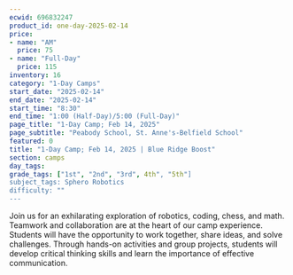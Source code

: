 ```yaml
---
ecwid: 696832247
product_id: one-day-2025-02-14
price:
- name: "AM"
  price: 75
- name: "Full-Day"
  price: 115
inventory: 16
category: "1-Day Camps"
start_date: "2025-02-14"
end_date: "2025-02-14"
start_time: "8:30"
end_time: "1:00 (Half-Day)/5:00 (Full-Day)"
page_title: "1-Day Camp; Feb 14, 2025"
page_subtitle: "Peabody School, St. Anne's-Belfield School"
featured: 0
title: "1-Day Camp; Feb 14, 2025 | Blue Ridge Boost"
section: camps
day_tags: 
grade_tags: ["1st", "2nd", "3rd", 4th", "5th"]
subject_tags: Sphero Robotics
difficulty: ""
---
```

Join us for an exhilarating exploration of robotics, coding, chess, and math. Teamwork and collaboration are at the heart of our camp experience. Students will have the opportunity to work together, share ideas, and solve challenges. Through hands-on activities and group projects, students will develop critical thinking skills and learn the importance of effective communication.
